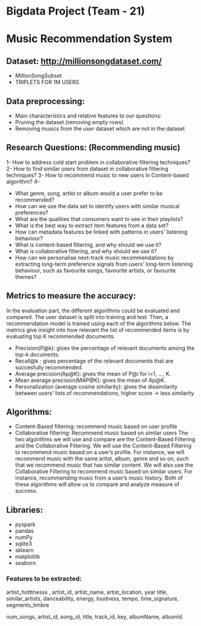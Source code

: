 # Bigdata Project (Team - 21)
# Music Recommendation System

## Dataset: http://millionsongdataset.com/
 - MillionSongSubset
 - TRIPLETS FOR 1M USERS
 
## Data preprocessing: 
 - Main characteristics and relative features to our questions: 
 - Pruning the dataset.(removing empty rows)
 - Removing musics from the user dataset which are not in the dataset

## Research Questions: (Recommending music)

 1- How to address cold start problem in collaborative filtering techniques?  
 2- How to find similar users from dataset in collaborative filtering techniques?
 3- How to recommend music to new users in Content-based algorithm? 
 4- 
 
 
 
 
- What genre, song, artist or album would a user prefer to be recommended?
- How can we use the data set to identify users with similar musical preferences?
- What are the qualities that consumers want to see in their playlists?
- What is the best way to extract item features from a data set?
- How can metadata features be linked with patterns in users' listening behaviour?
- What is content-based filtering, and why should we use it?
- What is collaborative filtering, and why should we use it?
- How can we personalise next-track music recommendations by extracting long-term preference signals from users' long-term listening behaviour, such as favourite   songs, favourite artists, or favourite themes?

 
 


## Metrics to measure the accuracy: 
In the evaluation part, the different algorithms could be evaluated and compared. The user dataset is split into training and test. Then, a recommendation model is trained using each of the algorithms below. The metrics give insight into how relevant the list of recommended items is by evaluating top K recommended documents.

 - Precision(P@k): gives the percentage of relevant documents among the top-k documents.
 - Recall@k : gives percentage of the relevant documents that are succesfully recommended.
 - Average precision(Ap@K): gives the mean of P@i for i=1, ..., K.  
 - Mean average precision(MAP@K): gives the mean of Ap@K.
 - Personalization (average cosine similarity): gives the dissimilarity between users' lists of recommendations, higher score -> less similarity 


 






## Algorithms:
  - Content-Based filtering: recommend music based on user profile 
  - Collaborative filtering: Recommend music based on similar users 
The two algorithms we will use and compare are the Content-Based Filtering and the Collaborative Filtering. We will use the Content-Based Filtering to recommend music based on a user’s profile. For instance, we will recommend music with the same artist, album, genre and so on, such that we recommend music that has similar content. We will also use the Collaborative Filtering to recommend music based on similar users. For instance, recommending music from a user’s music history. Both of these algorithms will allow us to compare and analyze measure of success. 

## Libraries: 
 - pyspark 
 - pandas
 - numPy
 - sqlite3
 - sklearn
 - matplotlib 
 - seaborn
 
### Features to be extracted:  
  artist_hotttnesss ,
  artist_id, 
  artist_name, 
  artist_location, 
  year
  title, 
  similar_artists, 
  danceability, 
  energy, 
  loudness, 
  tempo,
  time_signature, 
  segments_timbre

  num_songs, 
  artist_id,
  song_id, 
  title, 
  track_id, 
  key,
  albumName, 
  albumId.


